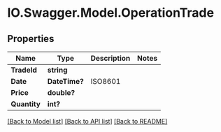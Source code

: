 # IO.Swagger.Model.OperationTrade
## Properties

Name | Type | Description | Notes
------------ | ------------- | ------------- | -------------
**TradeId** | **string** |  | 
**Date** | **DateTime?** | ISO8601 | 
**Price** | **double?** |  | 
**Quantity** | **int?** |  | 

[[Back to Model list]](../README.md#documentation-for-models) [[Back to API list]](../README.md#documentation-for-api-endpoints) [[Back to README]](../README.md)

